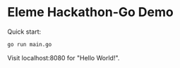 Eleme Hackathon-Go Demo
=======================

Quick start:

```bash
go run main.go
```

Visit localhost:8080 for "Hello World!".

